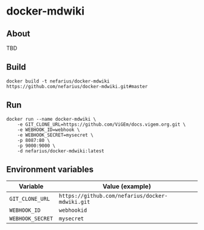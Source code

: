 # docker-mdwiki

## About

TBD

## Build

```shell
docker build -t nefarius/docker-mdwiki https://github.com/nefarius/docker-mdwiki.git#master
```

## Run

```shell
docker run --name docker-mdwiki \
    -e GIT_CLONE_URL=https://github.com/ViGEm/docs.vigem.org.git \
    -e WEBHOOK_ID=webhook \
    -e WEBHOOK_SECRET=mysecret \
    -p 8087:80 \
    -p 9000:9000 \
    -d nefarius/docker-mdwiki:latest
```

## Environment variables

Variable | Value (example)
--- | ---
`GIT_CLONE_URL` | `https://github.com/nefarius/docker-mdwiki.git`
`WEBHOOK_ID` | `webhookid`
`WEBHOOK_SECRET` | `mysecret`
